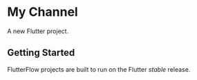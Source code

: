 # My Channel

A new Flutter project.

## Getting Started

FlutterFlow projects are built to run on the Flutter _stable_ release.
